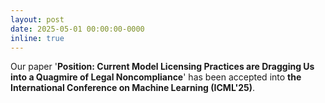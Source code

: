 ```yaml
---
layout: post
date: 2025-05-01 00:00:00-0000
inline: true
---
```


Our paper '**Position: Current Model Licensing Practices are Dragging Us into a Quagmire of Legal Noncompliance**' has been accepted into **the International Conference on Machine Learning (ICML'25)**.
